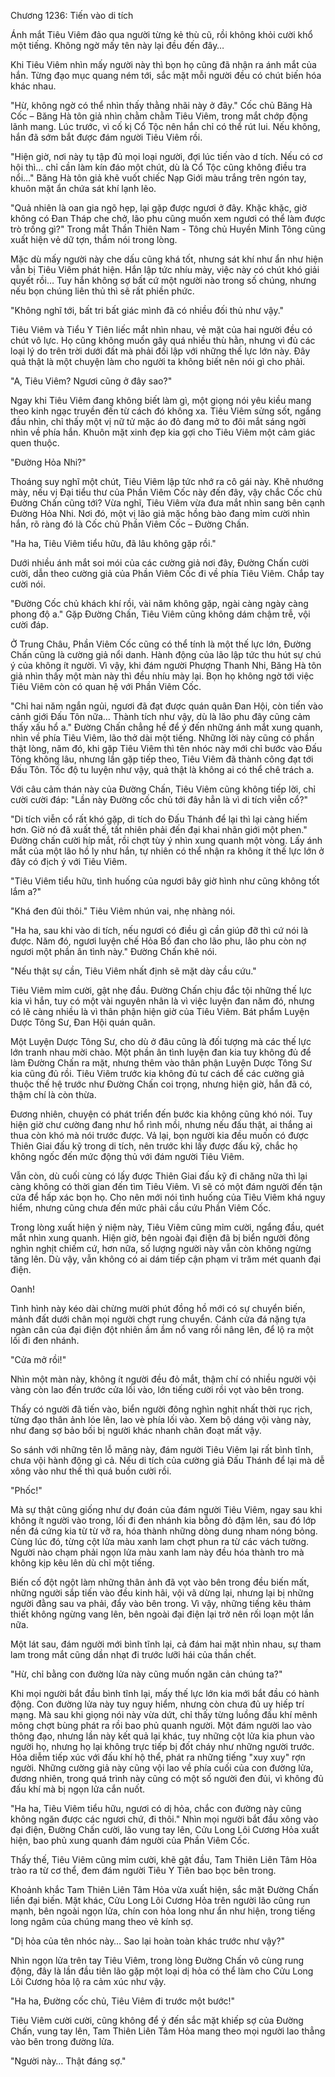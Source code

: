 




Chương 1236: Tiến vào di tích


Ánh mắt Tiêu Viêm đảo qua người từng kẻ thù cũ, rồi không khỏi cười khổ một tiếng. Không ngờ mấy tên này lại đều đến đây…

Khi Tiêu Viêm nhìn mấy người này thì bọn họ cũng đã nhận ra ánh mắt của hắn. Từng đạo mục quang ném tới, sắc mặt mỗi người đều có chút biến hóa khác nhau.

"Hừ, không ngờ có thể nhìn thấy thằng nhãi này ở đây." Cốc chủ Băng Hà Cốc – Băng Hà tôn giả nhìn chằm chằm Tiêu Viêm, trong mắt chớp động lãnh mang. Lúc trước, vì cố kị Cổ Tộc nên hắn chỉ có thể rút lui. Nếu không, hắn đã sớm bắt được đám người Tiêu Viêm rồi.

"Hiện giờ, nơi này tụ tập đủ mọi loại người, đợi lúc tiến vào d tích. Nếu có cơ hội thì… chỉ cần làm kín đáo một chút, dù là Cổ Tộc cũng không điều tra nổi…" Băng Hà tôn giả khẽ vuốt chiếc Nạp Giới màu trắng trên ngón tay, khuôn mặt ẩn chứa sát khí lạnh lẽo.

"Quả nhiên là oan gia ngõ hẹp, lại gặp được ngươi ở đây. Khặc khặc, giờ không có Đan Tháp che chở, lão phu cũng muốn xem ngươi có thể làm được trò trống gì?" Trong mắt Thần Thiên Nam - Tông chủ Huyền Minh Tông cũng xuất hiện vẻ dữ tợn, thầm nói trong lòng.

Mặc dù mấy người này che dấu cũng khá tốt, nhưng sát khí như ẩn như hiện vẫn bị Tiêu Viêm phát hiện. Hắn lập tức nhíu mày, việc này có chút khó giải quyết rồi… Tuy hắn không sợ bất cứ một người nào trong số chúng, nhưng nếu bọn chúng liên thủ thì sẽ rất phiền phức.

"Không nghĩ tới, bất tri bất giác mình đã có nhiều đối thủ như vậy."

Tiêu Viêm và Tiểu Y Tiên liếc mắt nhìn nhau, vẻ mặt của hai người đều có chút vô lực. Họ cũng không muốn gây quá nhiều thù hằn, nhưng vì đủ các loại lý do trên trời dưới đất mà phải đối lập với những thế lực lớn này. Đây quả thật là một chuyện làm cho người ta không biết nên nói gì cho phải.

"A, Tiêu Viêm? Ngươi cũng ở đây sao?"

Ngay khi Tiêu Viêm đang không biết làm gì, một giọng nói yêu kiều mang theo kinh ngạc truyền đến từ cách đó không xa. Tiêu Viêm sửng sốt, ngẩng đầu nhìn, chỉ thấy một vị nữ tử mặc áo đỏ đang mở to đôi mắt sáng ngời nhìn về phía hắn. Khuôn mặt xinh đẹp kia gợi cho Tiêu Viêm một cảm giác quen thuộc.

"Đường Hỏa Nhi?"

Thoáng suy nghĩ một chút, Tiêu Viêm lập tức nhớ ra cô gái này. Khẽ nhướng mày, nếu vị Đại tiểu thư của Phần Viêm Cốc này đến đây, vậy chắc Cốc chủ Đường Chấn cũng tới? Vừa nghĩ, Tiêu Viêm vừa đưa mắt nhìn sang bên cạnh Đường Hỏa Nhi. Nơi đó, một vị lão giả mặc hồng bào đang mỉm cười nhìn hắn, rõ ràng đó là Cốc chủ Phần Viêm Cốc – Đường Chấn.

"Ha ha, Tiêu Viêm tiểu hữu, đã lâu không gặp rồi."

Dưới nhiều ánh mắt soi mói của các cường giả nơi đây, Đường Chấn cười cười, dẫn theo cường giả của Phần Viêm Cốc đi về phía Tiêu Viêm. Chắp tay cười nói.

"Đường Cốc chủ khách khí rồi, vài năm không gặp, ngài càng ngày càng phong độ a." Gặp Đường Chấn, Tiêu Viêm cũng không dám chậm trễ, vội cười đáp.

Ở Trung Châu, Phần Viêm Cốc cũng có thể tính là một thế lực lớn, Đường Chấn cũng là cường giả nổi danh. Hành động của lão lập tức thu hút sự chú ý của không ít người. Vì vậy, khi đám người Phượng Thanh Nhi, Băng Hà tôn giả nhìn thấy một màn này thì đều nhíu mày lại. Bọn họ không ngờ tới việc Tiêu Viêm còn có quan hệ với Phần Viêm Cốc.

"Chỉ hai năm ngắn ngủi, ngươi đã đạt được quán quân Đan Hội, còn tiến vào cảnh giới Đấu Tôn nữa… Thành tích như vậy, dù là lão phu đây cũng cảm thấy xấu hổ a." Đường Chấn chẳng hề để ý đến những ánh mắt xung quanh, nhìn về phía Tiêu Viêm, lão thở dài một tiếng. Những lời này cũng có phần thật lòng, năm đó, khi gặp Tiêu Viêm thì tên nhóc này mới chỉ bước vào Đấu Tông không lâu, nhưng lần gặp tiếp theo, Tiêu Viêm đã thành công đạt tới Đấu Tôn. Tốc độ tu luyện như vậy, quả thật là không ai có thể chê trách a.

Với câu cảm thán này của Đường Chấn, Tiêu Viêm cũng không tiếp lời, chỉ cười cười đáp: "Lần này Đường cốc chủ tới đây hẳn là vì di tích viễn cổ?"

"Di tích viễn cổ rất khó gặp, di tích do Đấu Thánh để lại thì lại càng hiếm hơn. Giờ nó đã xuất thế, tất nhiên phải đến đại khai nhãn giới một phen." Đường chấn cười híp mắt, rồi chợt tùy ý nhìn xung quanh một vòng. Lấy ánh mắt của một lão hồ ly như hắn, tự nhiên có thể nhận ra không ít thế lực lớn ở đây có địch ý với Tiêu Viêm.

"Tiêu Viêm tiểu hữu, tình huống của ngươi bây giờ hình như cũng không tốt lắm a?"

"Khá đen đủi thôi." Tiêu Viêm nhún vai, nhẹ nhàng nói.

"Ha ha, sau khi vào di tích, nếu ngươi có điều gì cần giúp đỡ thì cứ nói là được. Năm đó, ngươi luyện chế Hỏa Bồ đan cho lão phu, lão phu còn nợ ngươi một phần ân tình này." Đường Chấn khẽ nói.

"Nếu thật sự cần, Tiêu Viêm nhất định sẽ mặt dày cầu cứu."

Tiêu Viêm mỉm cười, gật nhẹ đầu. Đường Chấn chịu đắc tội những thế lực kia vì hắn, tuy có một vài nguyên nhân là vì việc luyện đan năm đó, nhưng có lẽ càng nhiều là vì thân phận hiện giờ của Tiêu Viêm. Bát phẩm Luyện Dược Tông Sư, Đan Hội quán quân.

Một Luyện Dược Tông Sư, cho dù ở đâu cũng là đối tượng mà các thế lực lớn tranh nhau mời chào. Một phần ân tình luyện đan kia tuy không đủ để làm Đường Chấn ra mặt, nhưng thêm vào thân phận Luyện Dược Tông Sư kia cũng đủ rồi. Tiêu Viêm trước kia không đủ tư cách để các cường giả thuộc thế hệ trước như Đường Chấn coi trọng, nhưng hiện giờ, hắn đã có, thậm chí là còn thừa.

Đương nhiên, chuyện có phát triển đến bước kia không cũng khó nói. Tuy hiện giờ chư cường đang như hổ rình mồi, nhưng nếu đấu thật, ai thắng ai thua còn khó mà nói trước được. Vả lại, bọn người kia đều muốn có được Thiên Giai đấu kỹ trong di tích, nên trước khi lấy được đấu kỹ, chắc họ không ngốc đến mức động thủ với đám người Tiêu Viêm.

Vẫn còn, dù cuối cùng có lấy được Thiên Giai đấu kỹ đi chăng nữa thì lại càng không có thời gian đến tìm Tiêu Viêm. Vì sẽ có một đám người đến tận cửa để hấp xác bọn họ. Cho nên mới nói tình huống của Tiêu Viêm khá nguy hiểm, nhưng cũng chưa đến mức phải cầu cứu Phần Viêm Cốc.

Trong lòng xuất hiện ý niệm này, Tiêu Viêm cũng mỉm cười, ngẩng đầu, quét mắt nhìn xung quanh. Hiện giờ, bên ngoài đại điện đã bị biển người đông nghìn nghịt chiếm cứ, hơn nữa, số lượng người này vẫn còn không ngừng tăng lên. Dù vậy, vẫn không có ai dám tiếp cận phạm vi trăm mét quanh đại điện.

Oanh!

Tình hình này kéo dài chừng mười phút đồng hồ mới có sự chuyển biến, mảnh đất dưới chân mọi người chợt rung chuyển. Cánh cửa đá nặng tựa ngàn cân của đại điện đột nhiên ầm ầm nổ vang rồi nâng lên, để lộ ra một lối đi đen nhánh.

"Cửa mở rồi!"

Nhìn một màn này, không ít người đều đỏ mắt, thậm chí có nhiều người vội vàng còn lao đến trước cửa lối vào, lớn tiếng cười rồi vọt vào bên trong.

Thấy có người đã tiến vào, biển người đông nghìn nghịt nhất thời rục rịch, từng đạo thân ảnh lóe lên, lao vè phía lối vào. Xem bộ dáng vội vàng này, như đang sợ bảo bối bị người khác nhanh chân đoạt mất vậy.

So sánh với những tên lỗ mãng này, đám người Tiêu Viêm lại rất bình tĩnh, chưa vội hành động gì cả. Nếu di tích của cường giả Đấu Thánh để lại mà dễ xông vào như thế thì quá buồn cười rồi.

"Phốc!"

Mà sự thật cũng giống như dự đoán của đám người Tiêu Viêm, ngay sau khi không ít người vào trong, lối đi đen nhánh kia bỗng đỏ đậm lên, sau đó lớp nền đá cứng kia từ từ vỡ ra, hóa thành những dòng dung nham nóng bỏng. Cùng lúc đó, từng cột lửa màu xanh lam chợt phun ra từ các vách tường. Người nào chạm phải ngọn lửa màu xanh lam này đều hóa thành tro mà không kịp kêu lên dù chỉ một tiếng.

Biến cố đột ngột làm những thân ảnh đã vọt vào bên trong đều biến mất, những người sắp tiến vào đều kinh hãi, vội vã dừng lại, nhưng lại bị những người đằng sau va phải, đẩy vào bên trong. Vì vậy, những tiếng kêu thảm thiết không ngừng vang lên, bên ngoài đại điện lại trở nên rối loạn một lần nữa.

Một lát sau, đám người mới bình tĩnh lại, cả đám hai mặt nhìn nhau, sự tham lam trong mắt cũng dần nhạt đi trước lưỡi hái của thần chết.

"Hừ, chỉ bằng con đường lửa này cũng muốn ngăn cản chúng ta?"

Khi mọi người bắt đầu bình tĩnh lại, mấy thế lực lớn kia mới bắt đầu có hành động. Con đường lửa này tuy nguy hiểm, nhưng còn chưa đủ uy hiếp trí mạng. Mà sau khi giọng nói này vừa dứt, chỉ thấy từng luồng đấu khí mênh mông chợt bùng phát ra rồi bao phủ quanh người. Một đám người lao vào thông đạo, nhưng lần này kết quả lại khác, tuy những cột lửa kia phun vào người họ, nhưng họ lại không trực tiếp bị đốt cháy như những người trước. Hỏa diễm tiếp xúc với đấu khí hộ thể, phát ra những tiếng "xuy xuy" rợn người. Những cường giả này cũng vội lao về phía cuối của con đường lửa, đương nhiên, trong quá trình này cũng có một số người đen đủi, vì không đủ đấu khí mà bị ngọn lửa cắn nuốt.

"Ha ha, Tiêu Viêm tiểu hữu, ngươi có dị hỏa, chắc con đường này cũng không ngăn được các ngươi chứ, đi thôi." Nhìn mọi người bắt đầu xông vào đại điện, Đường Chấn cười, lão vung tay lên, Cửu Long Lôi Cương Hỏa xuất hiện, bao phủ xung quanh đám người của Phần Viêm Cốc.

Thấy thế, Tiêu Viêm cũng mỉm cười, khẽ gật đầu, Tam Thiên Liên Tâm Hỏa trào ra từ cơ thể, đem đám người Tiêu Y Tiên bao bọc bên trong.

Khoảnh khắc Tam Thiên Liên Tâm Hỏa vừa xuất hiện, sắc mặt Đường Chấn liền đại biến. Mặt khác, Cửu Long Lôi Cương Hỏa trên người lão cũng run mạnh, bên ngoài ngọn lửa, chín con hỏa long như ẩn như hiện, trong tiếng long ngâm của chúng mang theo vẻ kính sợ.

"Dị hỏa của tên nhóc này… Sao lại hoàn toàn khác trước như vậy?"

Nhìn ngọn lửa trên tay Tiêu Viêm, trong lòng Đường Chấn vô cùng rung động, đây là lần đầu tiên lão gặp một loại dị hỏa có thể làm cho Cửu Long Lôi Cương hỏa lộ ra cảm xúc như vậy.

"Ha ha, Đường cốc chủ, Tiêu Viêm đi trước một bước!"

Tiêu Viêm cười cười, cũng không để ý đến sắc mặt khiếp sợ của Đường Chấn, vung tay lên, Tam Thiên Liên Tâm Hỏa mang theo mọi người lao thẳng vào bên trong đường lửa.

"Người này… Thật đáng sợ."




